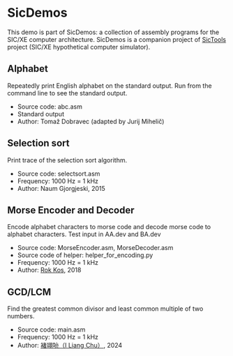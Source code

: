 # SicDemos
This demo is part of SicDemos: a collection of assembly programs for the SIC/XE computer architecture. SicDemos is a companion project of [SicTools](https://github.com/jurem/SicTools) project (SIC/XE hypothetical computer simulator).

## Alphabet
Repeatedly print English alphabet on the standard output. Run from the command line to see the standard output.
* Source code: abc.asm
* Standard output
* Author: Tomaž Dobravec (adapted by Jurij Mihelič)

## Selection sort
Print trace of the selection sort algorithm.
* Source code: selectsort.asm
* Frequency: 1000 Hz = 1 kHz
* Author: Naum Gjorgjeski, 2015

## Morse Encoder and Decoder
Encode alphabet characters to morse code and decode morse code to alphabet characters.
Test input in AA.dev and BA.dev
* Source code: MorseEncoder.asm, MorseDecoder.asm
* Source code of helper: helper_for_encoding.py
* Frequency: 1000 Hz = 1 kHz
* Author: [Rok Kos](https://github.com/RokKos), 2018

## GCD/LCM
Find the greatest common divisor and least common multiple of two numbers.
* Source code: main.asm
* Frequency: 1000 Hz = 1 kHz
* Author: [褚翊喨（I Liang Chu）](https://github.com/whoami13579), 2024
